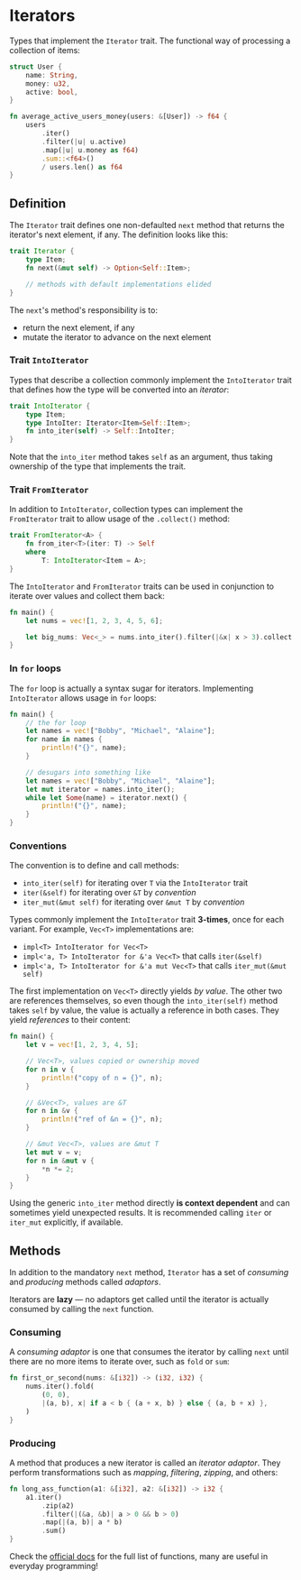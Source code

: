 # Iterators

Types that implement the `Iterator` trait. The functional way of processing a
collection of items:

```rust
struct User {
    name: String,
    money: u32,
    active: bool,
}

fn average_active_users_money(users: &[User]) -> f64 {
    users
        .iter()
        .filter(|u| u.active)
        .map(|u| u.money as f64)
        .sum::<f64>()
        / users.len() as f64
}
```

## Definition

The `Iterator` trait defines one non-defaulted `next` method that returns the
iterator's next element, if any. The definition looks like this:

```rust
trait Iterator {
    type Item;
    fn next(&mut self) -> Option<Self::Item>;

    // methods with default implementations elided
}
```

The `next`'s method's responsibility is to:

- return the next element, if any
- mutate the iterator to advance on the next element

### Trait `IntoIterator`

Types that describe a collection commonly implement the `IntoIterator` trait
that defines how the type will be converted into an _iterator_:

```rust
trait IntoIterator {
    type Item;
    type IntoIter: Iterator<Item=Self::Item>;
    fn into_iter(self) -> Self::IntoIter;
}
```

Note that the `into_iter` method takes `self` as an argument, thus taking
ownership of the type that implements the trait.

### Trait `FromIterator`

In addition to `IntoIterator`, collection types can implement the `FromIterator`
trait to allow usage of the `.collect()` method:

```rust
trait FromIterator<A> {
    fn from_iter<T>(iter: T) -> Self
    where
        T: IntoIterator<Item = A>;
}
```

The `IntoIterator` and `FromIterator` traits can be used in conjunction to
iterate over values and collect them back:

```rust
fn main() {
    let nums = vec![1, 2, 3, 4, 5, 6];

    let big_nums: Vec<_> = nums.into_iter().filter(|&x| x > 3).collect();
}
```

### In `for` loops

The `for` loop is actually a syntax sugar for iterators.
Implementing `IntoIterator`
allows usage in `for` loops:

```rust
fn main() {
    // the for loop
    let names = vec!["Bobby", "Michael", "Alaine"];
    for name in names {
        println!("{}", name);
    }

    // desugars into something like
    let names = vec!["Bobby", "Michael", "Alaine"];
    let mut iterator = names.into_iter();
    while let Some(name) = iterator.next() {
        println!("{}", name);
    }
}
```

### Conventions

The convention is to define and call methods:

- `into_iter(self)` for iterating over `T` via the `IntoIterator` trait
- `iter(&self)` for iterating over `&T` by _convention_
- `iter_mut(&mut self)` for iterating over `&mut T` by _convention_

Types commonly implement the `IntoIterator` trait **3-times**, once for each
variant. For example, `Vec<T>` implementations are:

- `impl<T> IntoIterator for Vec<T>`
- `impl<'a, T> IntoIterator for &'a Vec<T>` that calls `iter(&self)`
- `impl<'a, T> IntoIterator for &'a mut Vec<T>` that calls `iter_mut(&mut self)`

The first implementation on `Vec<T>` directly yields _by value_. The other two
are references themselves, so even though the `into_iter(self)` method takes
`self` by value, the value is actually a reference in both cases. They yield
_references_ to their content:

```rust
fn main() {
    let v = vec![1, 2, 3, 4, 5];

    // Vec<T>, values copied or ownership moved
    for n in v {
        println!("copy of n = {}", n);
    }

    // &Vec<T>, values are &T
    for n in &v {
        println!("ref of &n = {}", n);
    }

    // &mut Vec<T>, values are &mut T
    let mut v = v;
    for n in &mut v {
        *n *= 2;
    }
}
```

Using the generic `into_iter` method directly **is context dependent**  and can
sometimes yield unexpected results. It is recommended calling `iter`
or `iter_mut` explicitly, if available.

## Methods

In addition to the mandatory `next` method, `Iterator` has a set of _consuming_
and _producing_ methods called _adaptors_.

Iterators are **lazy** — no adaptors get called until the iterator is actually
consumed by calling the `next` function.

### Consuming

A _consuming adaptor_ is one that consumes the iterator by calling `next` until
there are no more items to iterate over, such as `fold` or `sum`:

```rust
fn first_or_second(nums: &[i32]) -> (i32, i32) {
    nums.iter().fold(
        (0, 0),
        |(a, b), x| if a < b { (a + x, b) } else { (a, b + x) },
    )
}
```

### Producing

A method that produces a new iterator is called an _iterator adaptor_. They
perform transformations such as _mapping_, _filtering_, _zipping_, and others:

```rust
fn long_ass_function(a1: &[i32], a2: &[i32]) -> i32 {
    a1.iter()
        .zip(a2)
        .filter(|(&a, &b)| a > 0 && b > 0)
        .map(|(a, b)| a * b)
        .sum()
}
```

Check
the [official docs](https://doc.rust-lang.org/std/iter/trait.Iterator.html#provided-methods)
for the full list of functions, many are useful in everyday programming!
